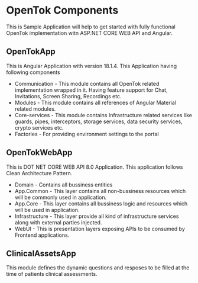 # OpenTok Components
This is Sample Application will help to get started with fully functional OpenTok implementation witn ASP.NET CORE WEB API and Angular.

## OpenTokApp
This is Angular Application with version 18.1.4.
This Application having following components

- Communication - This module contains all OpenTok related implementation wrapped in it. Having feature support for Chat, Invitations, Screen Sharing, Recordings etc.
- Modules - This module contains all references of Angular Material related modules.
- Core-services - This module contains Infrastructure related services like guards, pipes, interceptors, storage services, data security services, crypto services etc.
- Factories - For providing environment settings to the portal

## OpenTokWebApp
This is DOT NET CORE WEB API 8.0 Application. This application follows Clean Architecture Pattern.

- Domain - Contains all bussiness entities
- App.Common - This layer contains all non-bussiness resources which will be commonly used in application.
- App.Core - This layer contains all bussiness logic and resources which will be used in application.
- Infrastructure - This layer provide all kind of infrastructure services along with external parties injected.
- WebUI - This is presentation layers exposing APIs to be consumed by Frontend applications.

## ClinicalAssetsApp
This module defines the dynamic questions and resposes to be filled at the time of patients clinical assessments.
